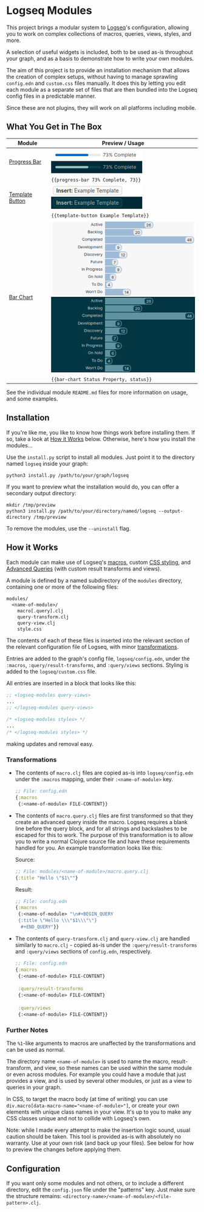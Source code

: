 # Logseq Modules

This project brings a modular system to [Logseq](https://logseq.com)'s configuration, allowing you to work on complex collections of macros, queries, views, styles, and more.

A selection of useful widgets is included, both to be used as-is throughout your graph, and as a basis to demonstrate how to write your own modules.

The aim of this project is to provide an installation mechanism that allows the creation of complex setups, without having to manage sprawling `config.edn` and `custom.css` files manually. It does this by letting you edit each module as a separate set of files that are then bundled into the Logseq config files in a predictable manner.

Since these are not plugins, they will work on all platforms including mobile.

## What You Get in The Box

| Module | Preview / Usage |
|--------|-----------------|
| [Progress Bar](./modules/progress-bar) | ![](./modules/progress-bar/preview.png) |
| | `{{progress-bar 73% Complete, 73}}` |
| [Template Button](./modules/template-button) | ![](./modules/template-button/preview.png) |
| | `{{template-button Example Template}}` |
| [Bar Chart](./modules/bar-chart) | ![](./modules/bar-chart/preview.png) |
| | `{{bar-chart Status Property, status}}`

See the individual module `README.md` files for more information on usage, and some examples.

## Installation

If you're like me, you like to know how things work before installing them. If so, take a look at [How it Works](#how-it-works) below. Otherwise, here's how you install the modules...

Use the `install.py` script to install all modules. Just point it to the directory named `logseq` inside your graph:
```
python3 install.py /path/to/your/graph/logseq
```
If you want to preview what the installation would do, you can offer a secondary output directory:
```
mkdir /tmp/preview
python3 install.py /path/to/your/directory/named/logseq --output-directory /tmp/preview
```
To remove the modules, use the `--uninstall` flag.

## How it Works

Each module can make use of Logseq's [macros](https://docs.logseq.com/#/page/macros), custom [CSS styling](https://docs.logseq.com/#/page/custom.css), and [Advanced Queries](https://docs.logseq.com/#/page/advanced%20queries) (with custom result transforms and views).

A module is defined by a named subdirectory of the `modules` directory, containing one or more of the following files:
```
modules/
  <name-of-module>/
    macro[.query].clj
    query-transform.clj
    query-view.clj
    style.css
```

The contents of each of these files is inserted into the relevant section of the relevant configuration file of Logseq, with minor [transformations](#transformations).

Entries are added to the graph's config file, `logseq/config.edn`, under the `:macros`, `:query/result-transforms`, and `:query/views` sections. Styling is added to the `logseq/custom.css` file.

All entries are inserted in a block that looks like this:
```clojure
;; <logseq-modules query-views>
...
;; </logseq-modules query-views>
```
```css
/* <logseq-modules styles> */
...
/* </logseq-modules styles> */
```

making updates and removal easy.

### Transformations

- The contents of `macro.clj` files are copied as-is into `logseq/config.edn` under the `:macros` mapping, under their `:<name-of-module>` key.
  ```clojure
  ;; File: config.edn
  {:macros
   {:<name-of-module> FILE-CONTENT}}
  ```

- The contents of `macro.query.clj` files are first transformed so that they create an advanced query inside the macro. Logseq requires a blank line before the query block, and for all strings and backslashes to be escaped for this to work. The purpose of this transformation is to allow you to write a normal Clojure source file and have these requirements handled for you. An example transformation looks like this:
  
  Source:
  ```clojure
  ;; File: modules/<name-of-module>/macro.query.clj
  {:title "Hello \"$1\""}
  ```

  Result:
  ```clojure
  ;; File: config.edn
  {:macros
   {:<name-of-module> "\n#+BEGIN_QUERY
   {:title \"Hello \\\"$1\\\"\"}
    #+END_QUERY"}}
  ```

- The contents of `query-transform.clj` and `query-view.clj` are handled similarly to `macro.clj` - copied as-is under the `:query/result-transforms` and `:query/views` sections of `config.edn`, respectively.
  
  ```clojure
  ;; File: config.edn
  {:macros
   {:<name-of-module> FILE-CONTENT}

   :query/result-transforms
   {:<name-of-module> FILE-CONTENT}
   
   :query/views
   {:<name-of-module> FILE-CONTENT}}
  ```

### Further Notes

The `%1`-like arguments to macros are unaffected by the transformations and can be used as normal.

The directory name `<name-of-module>` is used to name the macro,
result-transform, and view, so these names can be used within the same module or even across modules. For example you could have a module that just provides a view, and is used by several other modules, or just as a view to queries in your graph.

In CSS, to target the macro body (at time of writing) you can use `div.macro[data-macro-name="<name-of-module>"]`, or create your own elements with unique class names in your view. It's up to you to make any CSS classes unique and not to collide with Logseq's own.

Note: while I made every attempt to make the insertion logic sound, usual caution should be taken. This tool is provided as-is with absolutely no warranty. Use at your own risk (and back up your files). See below for how to preview the changes before applying them.

## Configuration

If you want only some modules and not others, or to include a different directory, edit the `config.json` file under the "patterns" key. Just make sure the structure remains: `<directory-name>/<name-of-module>/<file-pattern>.clj`.
